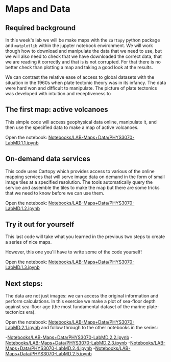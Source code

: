 # Maps and Data

## Required background

In this week's lab we will be make maps with the `cartopy` python package and `matplotlib` within the jupyter notebook environment. We will work though how to download and manipulate the data that we need to use, but we will also need to check that we have downloaded the correct data, that we are reading it correctly and that is is not corrupted. For that there is no better check than plotting a map and taking a good look at the results.

We can contrast the relative ease of access to global datasets with the situation in the 1960s when plate tectonic theory was in its infancy. The data were hard won and difficult to manipulate. The picture of plate tectonics was developed with intuition and receptiveness to 

## The first map: active volcanoes 

This simple code will access geophysical data online, manipulate it, and then use the specified data to make a map of active volcanoes.

Open the notebook: [Notebooks/LAB-Maps+Data/PHYS3070-LabMD.1.1.ipynb](Notebooks/LAB-Maps+Data/PHYS3070-LabMD.1.1.ipynb)


## On-demand data services

This code uses Cartopy which provides access to various of the online mapping services that will serve image data on demand in the form of small image tiles at a specified resolution. The tools automatically query the service and assemble the tiles to make the map but there are some tricks that we need to know before we can use them.

Open the notebook: [Notebooks/LAB-Maps+Data/PHYS3070-LabMD.1.2.ipynb](Notebooks/LAB-Maps+Data/PHYS3070-LabMD.1.2.ipynb)


## Try it out for yourself

This last code will take what you learned in the previous two steps to create a series of nice maps. 


However, this one you'll have to write some of the code yourself!

Open the notebook: [Notebooks/LAB-Maps+Data/PHYS3070-LabMD.1.3.ipynb](Notebooks/LAB-Maps+Data/PHYS3070-LabMD.1.3.ipynb)

## Next steps: 

The data are not just images: we can access the original information and perform calculations. 
In this exercise we make a plot of sea-floor depth against sea-floor age (the most fundamental dataset of the marine plate-tectonics era).

Open the notebook: [Notebooks/LAB-Maps+Data/PHYS3070-LabMD.2.1.ipynb](Notebooks/LAB-Maps+Data/PHYS3070-LabMD.2.1.ipynb) and follow through to the other notebooks in the series:


 -[Notebooks/LAB-Maps+Data/PHYS3070-LabMD.2.2.ipynb](Notebooks/LAB-Maps+Data/PHYS3070-LabMD.2.2.ipynb) 
 -[Notebooks/LAB-Maps+Data/PHYS3070-LabMD.2.3.ipynb](Notebooks/LAB-Maps+Data/PHYS3070-LabMD.2.3.ipynb) 
 -[Notebooks/LAB-Maps+Data/PHYS3070-LabMD.2.4.ipynb](Notebooks/LAB-Maps+Data/PHYS3070-LabMD.2.4.ipynb) 
 -[Notebooks/LAB-Maps+Data/PHYS3070-LabMD.2.5.ipynb](Notebooks/LAB-Maps+Data/PHYS3070-LabMD.2.5.ipynb) 
